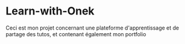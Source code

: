# Learn-with-Onek
Ceci est mon projet concernant une plateforme d'apprentissage et de partage des tutos, et contenant également mon portfolio 
